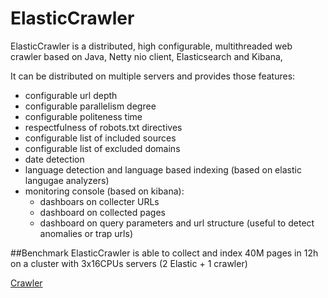 # ElasticCrawler
ElasticCrawler is a distributed, high configurable, multithreaded web crawler based on Java, Netty nio client, Elasticsearch and Kibana, 

It can be distributed on multiple servers and provides those features:
- configurable url depth
- configurable parallelism degree
- configurable politeness time
- respectfulness of robots.txt directives
- configurable list of included sources
- configurable list of excluded domains
- date detection
- language detection and language based indexing (based on elastic langugae analyzers)
- monitoring console (based on kibana):
  - dashboars on collecter URLs
  - dashboard on collected pages
  - dashboard on query parameters and url structure (useful to detect anomalies or trap urls)

##Benchmark
ElasticCrawler is able to collect and index 40M pages in 12h on a cluster with 3x16CPUs servers (2 Elastic + 1 crawler)

[Crawler](Crawler.png  "Indexed pages")
